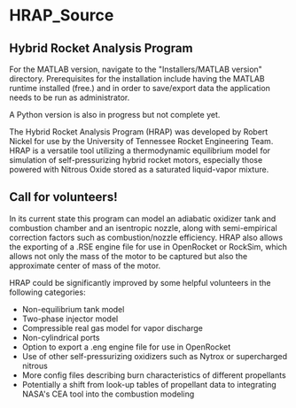 # HRAP_Source
## Hybrid Rocket Analysis Program

For the MATLAB version, navigate to the "Installers/MATLAB version" directory. Prerequisites for the installation include having the MATLAB runtime installed (free.) and in order to save/export data the application needs to be run as administrator.

A Python version is also in progress but not complete yet.

The Hybrid Rocket Analysis Program (HRAP) was developed by Robert Nickel for use by the University of Tennessee Rocket Engineering Team. HRAP is a versatile tool utilizing a thermodynamic equilibrium model for  simulation of self-pressurizing hybrid rocket motors, especially those powered with Nitrous Oxide stored as a saturated liquid-vapor mixture. 

## Call for volunteers!

In its current state this program can model an adiabatic oxidizer tank and combustion chamber and an isentropic nozzle, along with semi-empirical correction factors such as combustion/nozzle efficiency. HRAP also allows the exporting of a .RSE engine file for use in OpenRocket or RockSim, which allows not only the mass of the motor to be captured but also the approximate center of mass of the motor.

HRAP could be significantly improved by some helpful volunteers in the following categories: 
- Non-equilibrium tank model
- Two-phase injector model
- Compressible real gas model for vapor discharge
- Non-cylindrical ports
- Option to export a .eng engine file for use in OpenRocket
- Use of other self-pressurizing oxidizers such as Nytrox or supercharged nitrous
- More config files describing burn characteristics of different propellants
- Potentially a shift from look-up tables of propellant data to integrating NASA's CEA tool into the combustion modeling
